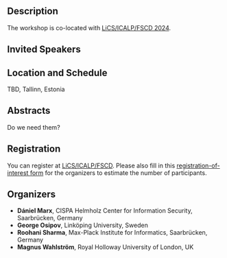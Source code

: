 ## Description

The workshop is co-located with [LiCS/ICALP/FSCD 2024](https://compose.ioc.ee/icalp2024/).


## Invited Speakers

<!-- 
- **Andrei Krokhin**, Durham University, UK
- **Dániel Marx**, CISPA Helmholz Center for Information Security, Saarbrücken, Germany
- **Paweł Rzążewski**, Warsaw University of Technology, Poland
- **Magnus Wahlström**, Royal Holloway University of London, UK
- **Standa Živný**, Oxford University, UK
-->

## Location and Schedule

TBD, Tallinn, Estonia

## Abstracts

Do we need them?

## Registration

You can register at [LiCS/ICALP/FSCD](https://compose.ioc.ee/icalp2024/).
Please also fill in this [registration-of-interest form](https://forms.gle/o9DFTs563e3qiyJCA) for the organizers to estimate the number of participants.

## Organizers

- **Dániel Marx**, CISPA Helmholz Center for Information Security, Saarbrücken, Germany
- **George Osipov**, Linköping University, Sweden
- **Roohani Sharma**, Max-Plack Institute for Informatics, Saarbrücken, Germany
- **Magnus Wahlström**, Royal Holloway University of London, UK
